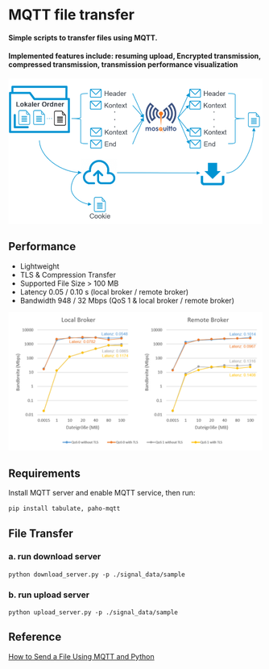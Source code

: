 # MQTT file transfer

#### Simple scripts to transfer files using MQTT.

#### Implemented features include: resuming upload, Encrypted transmission, compressed transmission, transmission performance visualization

![Concept](concept.png "Concept")

## Performance

- Lightweight
- TLS & Compression Transfer
- Supported File Size > 100 MB
- Latency 0.05 / 0.10 s (local broker / remote broker)
- Bandwidth 948 / 32 Mbps (QoS 1 & local broker / remote broker)

![Performance](performance.png "Performance")

## Requirements

Install MQTT server and enable MQTT service, then run:

```bash
pip install tabulate, paho-mqtt
```

## File Transfer

### a. run download server

```
python download_server.py -p ./signal_data/sample
```

### b. run upload server

```
python upload_server.py -p ./signal_data/sample
```

## Reference

[How to Send a File Using MQTT and Python](http://www.steves-internet-guide.com/send-file-mqtt/)
